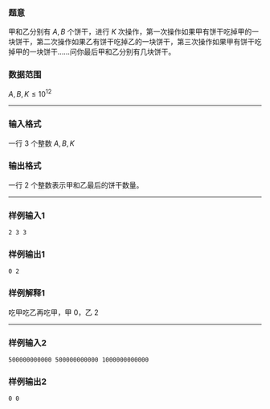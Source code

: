 ### 题意 
甲和乙分别有 $A,B$ 个饼干，进行 $K$ 次操作，第一次操作如果甲有饼干吃掉甲的一块饼干，第二次操作如果乙有饼干吃掉乙的一块饼干，第三次操作如果甲有饼干吃掉甲的一块饼干……问你最后甲和乙分别有几块饼干。
### 数据范围
$A,B,K\le10^{12}$

---
### 输入格式
一行 $3$ 个整数 $A,B,K$
### 输出格式
一行 $2$ 个整数表示甲和乙最后的饼干数量。

---
### 样例输入1
```
2 3 3
```
### 样例输出1
```
0 2
```
### 样例解释1
吃甲吃乙再吃甲，甲 $0$，乙 $2$

---
### 样例输入2
```
500000000000 500000000000 1000000000000
```
### 样例输出2
```
0 0
```
